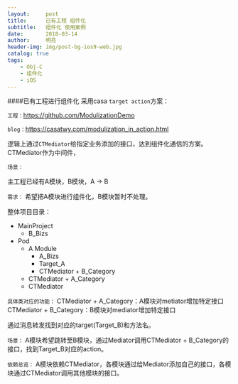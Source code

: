 ```yaml
---
layout:     post
title:      已有工程 组件化
subtitle:   组件化 使用案例
date:       2018-03-14
author:     明亮
header-img: img/post-bg-ios9-web.jpg
catalog: true
tags:
    - Obj-C
    - 组件化
    - iOS
--- 
```


####已有工程进行组件化
采用casa `target action`方案：

`工程：`https://github.com/ModulizationDemo

`blog：`https://casatwy.com/modulization_in_action.html

逻辑上通过`CTMediator`给指定业务添加的接口，达到组件化通信的方案。CTMediator作为中间件，

`场景：`

主工程已经有A模块，B模块，A ->  B

`需求：`
希望把A模块进行组件化，B模块暂时不处理。

整体项目目录：

* MainProject
	* B_Bizs
* Pod 
	* A Module 
		* A_Bizs
		* Target_A
		* CTMediator + B_Category
	* CTMediator + A_Category
	* CTMediator

`具体类对应的功能：`
	CTMediator + A_Category：A模块对metiator增加特定接口
	CTMediator + B_Category：B模块对mediator增加特定接口

通过消息转发找到对应的target(Target_B)和方法名。

`场景：`
A模块希望跳转至B模块，通过Mediator调用CTMediator + B_Category的接口，找到Target_B对应的action。

`依赖总览：` 
A模块依赖CTMediator，各模块通过给Mediator添加自己的接口，各模块通过CTMediator调用其他模块的接口。




	


